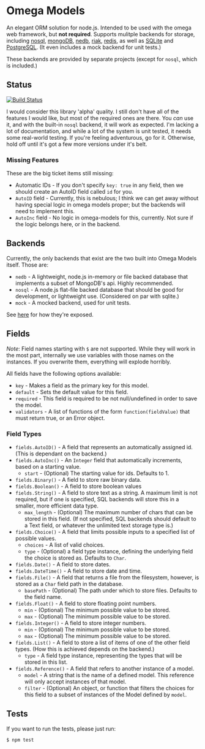 # Omega Models

An elegant ORM solution for node.js. Intended to be used with the omega web framework, but **not required**. Supports
mulitple backends for storage, including [nosql](https://github.com/petersirka/nosql), [mongoDB](http://www.mongodb.org/),
[nedb](https://github.com/louischatriot/nedb), [riak](http://basho.com/riak/), [redis](http://redis.io/), as well as
[SQLite](http://www.sqlite.org/) and [PostgreSQL](http://www.postgresql.org/). (It even includes a mock backend for unit tests.)

These backends are provided by separate projects (except for `nosql`, which is included.)

## Status

[![Build Status](https://travis-ci.org/Morgul/omega-models.png)](https://travis-ci.org/Morgul/omega-models])

I would consider this library 'alpha' quality. I still don't have all of the features I would like, but most of the
required ones are there. You _can_ use it, and with the built-in `nosql` backend, it will work as expected. I'm lacking
a lot of documentation, and while a lot of the system is unit tested, it needs some real-world testing. If you're feeling
adventurous, go for it. Otherwise, hold off until it's got a few more versions under it's belt.

### Missing Features

These are the big ticket items still missing:

* Automatic IDs - If you don't specify `key: true` in any field, then we should create an AutoID field called `id` for you.
* `AutoID` field - Currently, this is nebulous; I think we can get away without having special logic in omega models proper; but the backends will need to implement this.
* `AutoInc` field - No logic in omega-models for this, currently. Not sure if the logic belongs here, or in the backend.

## Backends

Currently, the only backends that exist are the two built into Omega Models itself. Those are:
* `nedb` - A lightweight, node.js in-memory or file backed database that implements a subset of MongoDB's api. Highly recommended.
* `nosql` - A node.js flat-file backed database that should be good for development, or lightweight use. (Considered on par with sqlite.)
* `mock` - A mocked backend, used for unit tests.

See [here](https://github.com/Morgul/omega-models/blob/master/omega-models.js#L80) for how they're exposed.

## Fields

_Note_: Field names starting with `$` are not supported. While they will work in the most part, internally we use
variables with those names on the instances. If you overwrite them, everything will explode horribly.

All fields have the following options available:

* `key` - Makes a field as the primary key for this model.
* `default` - Sets the default value for this field.
* `required` - This field is required to be not null/undefined in order to save the model.
* `validators` - A list of functions of the form `function(fieldValue)` that must return true, or an Error object.

### Field Types

* `fields.AutoID()` - A field that represents an automatically assigned id. (This is dependant on the backend.)
* `fields.AutoInc()` - An `Integer` field that automatically increments, based on a starting value.
    * `start` - (Optional) The starting value for ids. Defaults to 1.
* `fields.Binary()` - A field to store raw binary data.
* `fields.Boolean()` - A field to store boolean values
* `fields.String()` - A field to store text as a string. A maximum limit is not required, but if one is specified, SQL backends will store this in a smaller, more efficient data type.
    * `max_length` - (Optional) The maximum number of chars that can be stored in this field. (If not specified, SQL backends should default to a Text field, or whatever the unlimited text storage type is.)
* `fields.Choice()` - A field that limits possible inputs to a specified list of possible values.
    * `choices` - A list of valid choices.
    * `type` - (Optional) a field type instance, defining the underlying field the choice is stored as. Defaults to `Char`.
* `fields.Date()` - A field to store dates.
* `fields.DateTime()` - A field to store date and time.
* `fields.File()` - A field that returns a file from the filesystem, however, is stored as a `Char` field path in the database.
    * `basePath` - (Optional) The path under which to store files. Defaults to the field name.
* `fields.Float()` - A field to store floating point numbers.
    * `min` - (Optional) The minimum possible value to be stored.
    * `max` - (Optional) The minimum possible value to be stored.
* `fields.Integer()` - A field to store integer numbers.
    * `min` - (Optional) The minimum possible value to be stored.
    * `max` - (Optional) The minimum possible value to be stored.
* `fields.List()` - A field to store a list of items of one of the other field types. (How this is achieved depends on the backend.)
    * `type` - A field type instance, representing the types that will be stored in this list.
* `fields.Reference()` - A field that refers to another instance of a model.
    * `model` - A string that is the name of a defined model. This reference will only accept instances of that model.
    * `filter` - (Optional) An object, or function that filters the choices for this field to a subset of instances of the Model defined by `model`.

## Tests

If you want to run the tests, please just run:

```bash
$ npm test
```
